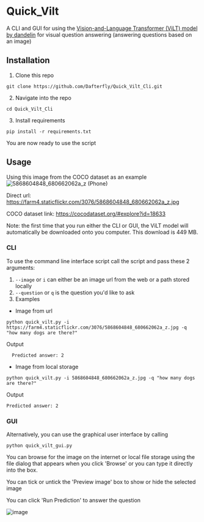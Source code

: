 # Quick_Vilt
A CLI and GUI for using the [Vision-and-Language Transformer (ViLT) model by 
dandelin](https://huggingface.co/dandelin/vilt-b32-finetuned-vqa) for visual question answering (answering questions based on an image)

## Installation
1. Clone this repo
  ```shell
  git clone https://github.com/Dafterfly/Quick_Vilt_Cli.git
```
2. Navigate into the repo
  ```shell
  cd Quick_Vilt_Cli
  ```
3. Install requirements
  ```shell
  pip install -r requirements.txt
  ```
You are now ready to use the script

## Usage

Using this image from the COCO dataset as an example
   ![5868604848_680662062a_z (Phone)](https://github.com/Dafterfly/Quick_Vilt_Cli/assets/17124333/bf724b2f-a150-4972-ab0e-28e5489b01e1)


Direct url: https://farm4.staticflickr.com/3076/5868604848_680662062a_z.jpg

COCO dataset link: https://cocodataset.org/#explore?id=18633

Note: the first time that you run either the CLI or GUI, the ViLT model will automatically be downloaded onto you computer. This download is 449 MB.

### CLI

To use the command line interface script call the script and pass these 2 arguments:
1. ```--image``` or ```i``` can either be an image url from the web or a path stored locally
2. ```--question``` or ```q``` is the question you'd like to ask
3. Examples

   

 * Image from url
```shell
python quick_vilt.py -i https://farm4.staticflickr.com/3076/5868604848_680662062a_z.jpg -q "how many dogs are there?"
```
Output
```shell
  Predicted answer: 2
```
  * Image from local storage
```shell
python quick_vilt.py -i 5868604848_680662062a_z.jpg -q "how many dogs are there?"
```
Output
```shell
Predicted answer: 2
```

### GUI
Alternatively, you can use the graphical user interface by calling
```shell
python quick_vilt_gui.py
```

You can browse for the image on the internet or local file storage using the file dialog that appears when you click 'Browse' or you can type it directly into the box.

You can tick or untick the 'Preview image' box to show or hide the selected image

You can click 'Run Prediction' to answer the question

![image](https://github.com/Dafterfly/Quick_Vilt/assets/17124333/165e5446-d712-4e91-8d34-8348c6d9afbf)


